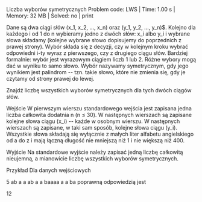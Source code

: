 Liczba wyborów symetrycznych
Problem code: LWS | Time: 1.00 s | Memory: 32 MB | Solved: no | print

Dane są dwa ciągi słów (x_1, x_2, ..., x_n) oraz (y_1, y_2, ..., y_n)$. Kolejno dla każdego i od 1 do n wybieramy jedno z dwóch słów: x_i albo y_i i wybrane słowa składamy (kolejne wybrane słowo dopisujemy do poprzednich z prawej strony). Wybór składa się z decyzji, czy w kolejnym kroku wybrać odpowiedni i-ty wyraz z pierwszego, czy z drugiego ciągu słów. Bardziej formalnie: wybór jest wyrazowym ciągiem liczb 1 lub 2. Różne wybory mogą dać w wyniku to samo słowo. Wybór nazywamy symetrycznym, gdy jego wynikiem jest palindrom -- tzn. takie słowo, które nie zmienia się, gdy je czytamy od strony prawej do lewej.

Znajdź liczbę wszystkich wyborów symetrycznych dla tych dwóch ciągów słów.

Wejście
W pierwszym wierszu standardowego wejścia jest zapisana jedna liczba całkowita dodatnia n (n ≤ 30). W następnych wierszach są zapisane kolejne słowa ciągu (x_i) -- każde w osobnym wierszu. W następnych wierszach są zapisane, w taki sam sposób, kolejne słowa ciągu (y_i). Wszystkie słowa składają się wyłącznie z małych liter alfabetu angielskiego od a do z i mają łączną długość nie mniejszą niż 1 i nie większą niż 400.

Wyjście
Na standardowe wyjście należy zapisać jedną liczbę całkowitą nieujemną, a mianowicie liczbę wszystkich wyborów symetrycznych.

Przykład
Dla danych wejściowych

5
ab
a
a
ab
a
a
baaaa
a
a
ba
poprawną odpowiedzią jest

12
